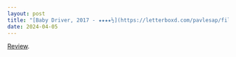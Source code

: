 ```yaml
---
layout: post
title: "[Baby Driver, 2017 - ★★★★½](https://letterboxd.com/pavlesap/film/baby-driver/1/)"
date: 2024-04-05
---
```


[Review](https://letterboxd.com/pavlesap/film/baby-driver/1/).
